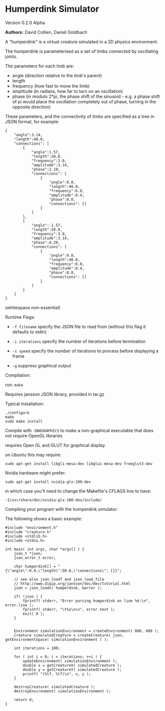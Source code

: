 Humperdink Simulator
====================

Version 0.2.0 Alpha

**Authors:** David Collien, Daniel Goldbach

A "humperdink" is a virtual creature simulated in a 2D physics environment.

The humperdink is parameterised as a set of limbs connected by oscillating joints.

The parameters for each limb are:
 - angle (direction relative to the limb's parent)
 - length
 - frequency (how fast to move the limb)
 - amplitude (in radians, how far to turn on an oscillation)
 - phase (in modulo 2*pi, the phase shift of the sinusoid - e.g. a phase shift of pi would place the oscillation completely out of phase, turning in the opposite direction)


These parameters, and the connectivity of limbs are specified as a tree in JSON format, for example:

	{
		"angle":3.14,
		"length":40.0,
		"connections": [
			{
				"angle":1.57,
				"length":20.0,
				"frequency":3.0,
				"amplitude":3.14,
				"phase":2.10,
				"connections": [
					{
						"angle":0.0,
						"length":40.0,
						"frequency":6.0,
						"amplitude":0.4,
						"phase":0.0,
						"connections": []
					}
				]
			},
			{
				"angle":-1.57,
				"length":20.0,
				"frequency":3.0,
				"amplitude":3.14,
				"phase":4.20,
				"connections": [
					{
						"angle":0.0,
						"length":40.0,
						"frequency":6.0,
						"amplitude":0.4,
						"phase":0.0,
						"connections": []
					}
				]
			}
		]
	}


(whitespace non-essential)

Runtime Flags:

* `-f filename` specify the JSON file to read from (without this flag it defaults to stdin)

* `-i iterations` specify the number of iterations before termination

* `-s speed` specify the number of iterations to process before displaying a frame

* `-g` suppress graphical output


Compilation:

run: `make`


Requires jansson JSON library, provided in tar.gz

Typical installation:
```
./configure
make
sudo make install
```

Compile with `-DNOGRAPHICS`
to make a non-graphical executable that does not require OpenGL libraries

requires Open GL and GLUT for graphical display.

on Ubuntu this may require:

	sudo apt-get install libgl1-mesa-dev libglu1-mesa-dev freeglut3-dev

Nvidia hardware might prefer:

	sudo apt-get install nvidia-glx-180-dev

in which case you'll need to change the Makefile's CFLAGS line to have:

	-I/usr/share/doc/nvidia-glx-180-dev/include/


Compiling your program with the humperdink simulator:

The following shows a basic example:

	#include "environment.h"
	#include "creature.h"
	#include <stdlib.h>
	#include <stdio.h>

	int main( int argc, char *argv[] ) {
		json_t *json;
		json_error_t error;

		char humperdink[] = "{\"angle\":0.0,\"length\":50.0,\"connections\": []}";

		// see also json_loadf and json_load_file
		// http://www.digip.org/jansson/doc/dev/tutorial.html
		json = json_loads( humperdink, &error );

		if( !json ) {
			fprintf( stderr, "Error parsing humperdink on line %d:\n", error.line );
			fprintf( stderr, "\t%s\n\n", error.text );
			exit( 0 );
		}


		Environment simulationEnvironment = createEnvironment( 800, 600 );
		Creature simulatedCreature = createCreature( json, getEnvironmentSpace( simulationEnvironment ) );

		int iterations = 100;

		for ( int i = 0; i < iterations; ++i ) {
			updateEnvironment( simulationEnvironment );
			double x = getCreatureX( simulatedCreature );
			double y = getCreatureY( simulatedCreature );
			printf( "(%lf, %lf)\n", x, y );
		}

		destroyCreature( simulatedCreature );
		destroyEnvironment( simulationEnvironment );

		return 0;
	}
